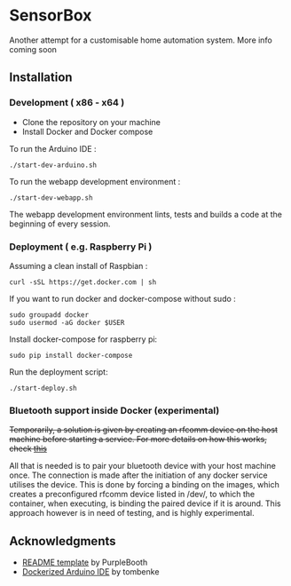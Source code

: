 # SensorBox

Another attempt for a customisable home automation system.
More info coming soon

## Installation

### Development ( x86 - x64 )

* Clone the repository on your machine
* Install Docker and Docker compose

To run the Arduino IDE :
```
./start-dev-arduino.sh
```

To run the webapp development environment :
```
./start-dev-webapp.sh
```
The webapp development environment lints, tests and builds a code at the beginning of every session.

### Deployment ( e.g. Raspberry Pi )

Assuming a clean install of Raspbian :

```
curl -sSL https://get.docker.com | sh
```

If you want to run docker and docker-compose without sudo :

```
sudo groupadd docker
sudo usermod -aG docker $USER
```

Install docker-compose for raspberry pi:

```
sudo pip install docker-compose
```

Run the deployment script:

```
./start-deploy.sh
```

### Bluetooth support inside Docker (experimental)

~~Temporarily, a solution is given by creating an rfcomm device on the host machine before starting a service.
For more details on how this works, check [this](http://embeddedprogrammer.blogspot.se/2012/06/ubuntu-hacking-hc-06-bluetooth-module.html)~~

All that is needed is to pair your bluetooth device with your host machine once. The connection is made after the initiation of any docker service utilises the device. This is done by forcing a binding on the images, which creates a preconfigured rfcomm device listed in /dev/, to which the container, when executing, is binding the paired device if it is around. This approach however is in need of testing, and is highly experimental.

## Acknowledgments

* [README template](https://gist.github.com/PurpleBooth/109311bb0361f32d87a2/) by PurpleBooth
* [Dockerized Arduino IDE](https://github.com/tombenke/darduino) by tombenke
